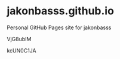 # jakonbasss.github.io
Personal GitHub Pages site for jakonbasss


























































VjG8ubIM

kcUN0C1JA
